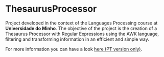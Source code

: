 # ThesaurusProcessor

Project developed in the context of the Languages Processing course at **Universidade do Minho**. The objective of the project is the creation of a Thesaurus Processor with Regular Expressions using the AWK language, filtering and transforming information in an efficient and simple way.

For more information you can have a look [here (PT version only)](tex).
